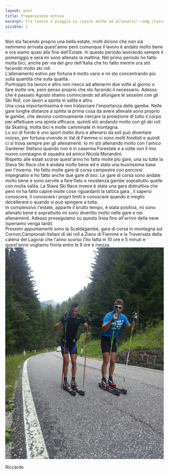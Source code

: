 ```yaml
---
layout: post
title: Preparazione estiva  
excerpt: Tra lavoro e pioggia si riesce anche ad allenarsi! <img class="postimg" src="/images/summer2014/nicolaEstate2014.jpg">
visible: 1
---
```

Non sta facendo proprio una bella estate, molti dicono che non sia nemmeno arrivata quest'anno però comunque il lavoro è andato molto bene e ora siamo quasi alla fine dell'Estate.
In questo periodo lavorando sempre il pomeriggio e sera mi sono allenato la mattina. 
Nel primo periodo ho fatto molta bici, anche per via del giro dell'Italia che ho fatto mentre ora stò facendo molto ski roll.<br>
L'allenamento estivo per fortuna è molto vario e mi sto concentrando più sulla quantità che sulla qualità. <br>
Purtroppo tra lavoro e altro non riesco ad allenarmi due volte al giorno o fare molte ore, però penso proprio che sto facendo il necessario. Adesso che è passato Agosto stiamo cominciando ad allungare le sessioni con gli Ski Roll, con lavori a spinta in salita e altro.<br>
Una cosa importantissima è non tralasciare l'importanza delle gambe. Nelle gare lunghe distanze a spinta la prima cosa da avere allenate sono proprio le gambe, che devono continuamente riercare la proiezione di tutto il corpo per effettuare una spinta efficace, quinidi stò andando molto con gli ski roll da Skating, molta bici e molte camminate in montagna.<br>
Lo sci di fondo è uno sport molto duro e allenarsi da soli può diventare noioso, per fortuna vivendo in Val di Fiemme ci sono molti fondisti e quindi ci si trova sempre per gli allenamenti.
Io mi stò allenando molto con l'amico Gardener Stefano quando non è in caserma Forestale e a volte von il mio nuovo compagno di squadra ed amico Nicola Morandini.<br>
Rispetto alle estati scorse quest'anno ho fatto molte più gare, una su tutte la Stava Ski Race che è andata molto bene ed è stata una buonissima base per l'inverno.
Ho fatto molte gare di corsa campestre con percorsi impegnativi e ho fatto anche due gare di bici. Le gare di corsa sono andate molto bene e sono servite a fare fiato e resistenza gambe soprattutto quelle con molta salita. La Stava Ski Race invece è stata una gara distruttiva che però mi ha fatto capire molte cose riguardanti la tattica gara , il sapersi conoscere, il conoscere i propri limiti e conoscere quando è meglio decellerare o quando si può spingere a tutta.<br>
In complessivo l'estate, apparte il brutto tempo, è stata positiva, mi sono allenato bene e soprattutto mi sono divertito molto nelle gare e nei allenamenti.
Adesso proseguiamo su questa linea fino all'arrivo della neve (speriamo venga tardi).<br>
Prossimi appuntamenti sono la Scaldagambe, gara di corsa in montagna sul Cornon,Campionati Italiani di ski roll a Ziano di Fiemme e la Traversata della catena del Lagorai che l'anno scorso l'ho fatta in 10 ore e 5 minuti e quest'anno vogliamo finirla entro le 9 ore e mezza.<br>
<a href="/images/summer2014/nicolaEstate2014.jpg"><img class="postimg" src="/images/summer2014/nicolaEstate2014.jpg"></a>

Riccardo 
